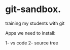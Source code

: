 # git-sandbox. 
training my students with git

Apps we need to install:

1- vs code 
2- source tree  
